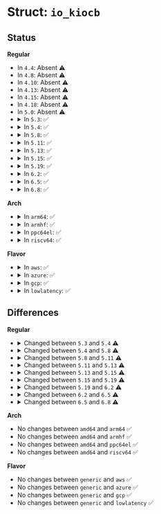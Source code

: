 # Struct: <code>io_kiocb</code>

## Status
<b>Regular</b>
<ul>
<li>
In <code>4.4</code>: Absent ⚠️
</li>
<li>
In <code>4.8</code>: Absent ⚠️
</li>
<li>
In <code>4.10</code>: Absent ⚠️
</li>
<li>
In <code>4.13</code>: Absent ⚠️
</li>
<li>
In <code>4.15</code>: Absent ⚠️
</li>
<li>
In <code>4.18</code>: Absent ⚠️
</li>
<li>
In <code>5.0</code>: Absent ⚠️
</li>
<li>
<details>
<summary>In <code>5.3</code>: ✅</summary>

```c
struct io_kiocb {
    struct file *file;
    struct kiocb rw;
    struct io_poll_iocb poll;
    struct sqe_submit submit;
    struct io_ring_ctx *ctx;
    struct list_head list;
    struct list_head link_list;
    unsigned int flags;
    refcount_t refs;
    u64 user_data;
    u32 result;
    u32 sequence;
    struct work_struct work;
};
```
</details>
</li>
<li>
<details>
<summary>In <code>5.4</code>: ✅</summary>

```c
struct io_kiocb {
    struct file *file;
    struct kiocb rw;
    struct io_poll_iocb poll;
    struct io_timeout timeout;
    struct sqe_submit submit;
    struct io_ring_ctx *ctx;
    struct list_head list;
    struct list_head link_list;
    unsigned int flags;
    refcount_t refs;
    u64 user_data;
    u32 result;
    u32 sequence;
    struct fs_struct *fs;
    struct work_struct work;
};
```
</details>
</li>
<li>
<details>
<summary>In <code>5.8</code>: ✅</summary>

```c
struct io_kiocb {
    struct file *file;
    struct io_rw rw;
    struct io_poll_iocb poll;
    struct io_accept accept;
    struct io_sync sync;
    struct io_cancel cancel;
    struct io_timeout timeout;
    struct io_connect connect;
    struct io_sr_msg sr_msg;
    struct io_open open;
    struct io_close close;
    struct io_files_update files_update;
    struct io_fadvise fadvise;
    struct io_madvise madvise;
    struct io_epoll epoll;
    struct io_splice splice;
    struct io_provide_buf pbuf;
    struct io_statx statx;
    struct io_async_ctx *io;
    int cflags;
    u8 opcode;
    u8 iopoll_completed;
    u16 buf_index;
    struct io_ring_ctx *ctx;
    struct list_head list;
    unsigned int flags;
    refcount_t refs;
    struct task_struct *task;
    long unsigned int fsize;
    u64 user_data;
    u32 result;
    u32 sequence;
    struct list_head link_list;
    struct list_head inflight_entry;
    struct percpu_ref *fixed_file_refs;
    struct hlist_node hash_node;
    struct async_poll *apoll;
    struct io_wq_work work;
    struct callback_head task_work;
};
```
</details>
</li>
<li>
<details>
<summary>In <code>5.11</code>: ✅</summary>

```c
struct io_kiocb {
    struct file *file;
    struct io_rw rw;
    struct io_poll_iocb poll;
    struct io_poll_remove poll_remove;
    struct io_accept accept;
    struct io_sync sync;
    struct io_cancel cancel;
    struct io_timeout timeout;
    struct io_timeout_rem timeout_rem;
    struct io_connect connect;
    struct io_sr_msg sr_msg;
    struct io_open open;
    struct io_close close;
    struct io_files_update files_update;
    struct io_fadvise fadvise;
    struct io_madvise madvise;
    struct io_epoll epoll;
    struct io_splice splice;
    struct io_provide_buf pbuf;
    struct io_statx statx;
    struct io_shutdown shutdown;
    struct io_rename rename;
    struct io_unlink unlink;
    struct io_completion compl;
    void *async_data;
    u8 opcode;
    u8 iopoll_completed;
    u16 buf_index;
    u32 result;
    struct io_ring_ctx *ctx;
    unsigned int flags;
    refcount_t refs;
    struct task_struct *task;
    u64 user_data;
    struct io_kiocb *link;
    struct percpu_ref *fixed_file_refs;
    struct list_head inflight_entry;
    struct callback_head task_work;
    struct hlist_node hash_node;
    struct async_poll *apoll;
    struct io_wq_work work;
};
```
</details>
</li>
<li>
<details>
<summary>In <code>5.13</code>: ✅</summary>

```c
struct io_kiocb {
    struct file *file;
    struct io_rw rw;
    struct io_poll_iocb poll;
    struct io_poll_update poll_update;
    struct io_accept accept;
    struct io_sync sync;
    struct io_cancel cancel;
    struct io_timeout timeout;
    struct io_timeout_rem timeout_rem;
    struct io_connect connect;
    struct io_sr_msg sr_msg;
    struct io_open open;
    struct io_close close;
    struct io_rsrc_update rsrc_update;
    struct io_fadvise fadvise;
    struct io_madvise madvise;
    struct io_epoll epoll;
    struct io_splice splice;
    struct io_provide_buf pbuf;
    struct io_statx statx;
    struct io_shutdown shutdown;
    struct io_rename rename;
    struct io_unlink unlink;
    struct io_completion compl;
    void *async_data;
    u8 opcode;
    u8 iopoll_completed;
    u16 buf_index;
    u32 result;
    struct io_ring_ctx *ctx;
    unsigned int flags;
    atomic_t refs;
    struct task_struct *task;
    u64 user_data;
    struct io_kiocb *link;
    struct percpu_ref *fixed_rsrc_refs;
    struct list_head inflight_entry;
    struct io_task_work io_task_work;
    struct callback_head task_work;
    struct hlist_node hash_node;
    struct async_poll *apoll;
    struct io_wq_work work;
    const struct cred *creds;
    struct io_mapped_ubuf *imu;
};
```
</details>
</li>
<li>
<details>
<summary>In <code>5.15</code>: ✅</summary>

```c
struct io_kiocb {
    struct file *file;
    struct io_rw rw;
    struct io_poll_iocb poll;
    struct io_poll_update poll_update;
    struct io_accept accept;
    struct io_sync sync;
    struct io_cancel cancel;
    struct io_timeout timeout;
    struct io_timeout_rem timeout_rem;
    struct io_connect connect;
    struct io_sr_msg sr_msg;
    struct io_open open;
    struct io_close close;
    struct io_rsrc_update rsrc_update;
    struct io_fadvise fadvise;
    struct io_madvise madvise;
    struct io_epoll epoll;
    struct io_splice splice;
    struct io_provide_buf pbuf;
    struct io_statx statx;
    struct io_shutdown shutdown;
    struct io_rename rename;
    struct io_unlink unlink;
    struct io_mkdir mkdir;
    struct io_symlink symlink;
    struct io_hardlink hardlink;
    struct io_completion compl;
    void *async_data;
    u8 opcode;
    u8 iopoll_completed;
    u16 buf_index;
    u32 result;
    struct io_ring_ctx *ctx;
    unsigned int flags;
    atomic_t refs;
    struct task_struct *task;
    u64 user_data;
    struct io_kiocb *link;
    struct percpu_ref *fixed_rsrc_refs;
    struct list_head inflight_entry;
    struct io_task_work io_task_work;
    struct hlist_node hash_node;
    struct async_poll *apoll;
    struct io_wq_work work;
    const struct cred *creds;
    struct io_mapped_ubuf *imu;
};
```
</details>
</li>
<li>
<details>
<summary>In <code>5.19</code>: ✅</summary>

```c
struct io_kiocb {
    struct file *file;
    struct io_rw rw;
    struct io_poll_iocb poll;
    struct io_poll_update poll_update;
    struct io_accept accept;
    struct io_sync sync;
    struct io_cancel cancel;
    struct io_timeout timeout;
    struct io_timeout_rem timeout_rem;
    struct io_connect connect;
    struct io_sr_msg sr_msg;
    struct io_open open;
    struct io_close close;
    struct io_rsrc_update rsrc_update;
    struct io_fadvise fadvise;
    struct io_madvise madvise;
    struct io_epoll epoll;
    struct io_splice splice;
    struct io_provide_buf pbuf;
    struct io_statx statx;
    struct io_shutdown shutdown;
    struct io_rename rename;
    struct io_unlink unlink;
    struct io_mkdir mkdir;
    struct io_symlink symlink;
    struct io_hardlink hardlink;
    struct io_msg msg;
    struct io_xattr xattr;
    struct io_socket sock;
    struct io_uring_cmd uring_cmd;
    u8 opcode;
    u8 iopoll_completed;
    u16 buf_index;
    unsigned int flags;
    struct io_cqe cqe;
    struct io_ring_ctx *ctx;
    struct task_struct *task;
    struct io_rsrc_node *rsrc_node;
    struct io_mapped_ubuf *imu;
    struct io_buffer *kbuf;
    struct io_buffer_list *buf_list;
    struct io_wq_work_node comp_list;
    __poll_t apoll_events;
    atomic_t refs;
    atomic_t poll_refs;
    struct io_task_work io_task_work;
    struct hlist_node hash_node;
    u64 extra1;
    u64 extra2;
    struct async_poll *apoll;
    void *async_data;
    struct io_kiocb *link;
    const struct cred *creds;
    struct io_wq_work work;
};
```
</details>
</li>
<li>
<details>
<summary>In <code>6.2</code>: ✅</summary>

```c
struct io_kiocb {
    struct file *file;
    struct io_cmd_data cmd;
    u8 opcode;
    u8 iopoll_completed;
    u16 buf_index;
    unsigned int flags;
    struct io_cqe cqe;
    struct io_ring_ctx *ctx;
    struct task_struct *task;
    struct io_rsrc_node *rsrc_node;
    struct io_mapped_ubuf *imu;
    struct io_buffer *kbuf;
    struct io_buffer_list *buf_list;
    struct io_wq_work_node comp_list;
    __poll_t apoll_events;
    atomic_t refs;
    atomic_t poll_refs;
    struct io_task_work io_task_work;
    struct hlist_node hash_node;
    u64 extra1;
    u64 extra2;
    struct async_poll *apoll;
    void *async_data;
    struct io_kiocb *link;
    const struct cred *creds;
    struct io_wq_work work;
};
```
</details>
</li>
<li>
<details>
<summary>In <code>6.5</code>: ✅</summary>

```c
struct io_kiocb {
    struct file *file;
    struct io_cmd_data cmd;
    u8 opcode;
    u8 iopoll_completed;
    u16 buf_index;
    unsigned int flags;
    struct io_cqe cqe;
    struct io_ring_ctx *ctx;
    struct task_struct *task;
    struct io_rsrc_node *rsrc_node;
    struct io_mapped_ubuf *imu;
    struct io_buffer *kbuf;
    struct io_buffer_list *buf_list;
    struct io_wq_work_node comp_list;
    __poll_t apoll_events;
    atomic_t refs;
    atomic_t poll_refs;
    struct io_task_work io_task_work;
    unsigned int nr_tw;
    struct hlist_node hash_node;
    u64 extra1;
    u64 extra2;
    struct async_poll *apoll;
    void *async_data;
    struct io_kiocb *link;
    const struct cred *creds;
    struct io_wq_work work;
};
```
</details>
</li>
<li>
<details>
<summary>In <code>6.8</code>: ✅</summary>

```c
struct io_kiocb {
    struct file *file;
    struct io_cmd_data cmd;
    u8 opcode;
    u8 iopoll_completed;
    u16 buf_index;
    unsigned int flags;
    struct io_cqe cqe;
    struct io_ring_ctx *ctx;
    struct task_struct *task;
    struct io_rsrc_node *rsrc_node;
    struct io_mapped_ubuf *imu;
    struct io_buffer *kbuf;
    struct io_buffer_list *buf_list;
    struct io_wq_work_node comp_list;
    __poll_t apoll_events;
    atomic_t refs;
    atomic_t poll_refs;
    struct io_task_work io_task_work;
    unsigned int nr_tw;
    struct hlist_node hash_node;
    struct async_poll *apoll;
    void *async_data;
    struct io_kiocb *link;
    const struct cred *creds;
    struct io_wq_work work;
    struct (anon) big_cqe;
};
```
</details>
</li>
</ul>
<b>Arch</b>
<ul>
<li>
<details>
<summary>In <code>arm64</code>: ✅</summary>

```c
struct io_kiocb {
    struct file *file;
    struct kiocb rw;
    struct io_poll_iocb poll;
    struct io_timeout timeout;
    struct sqe_submit submit;
    struct io_ring_ctx *ctx;
    struct list_head list;
    struct list_head link_list;
    unsigned int flags;
    refcount_t refs;
    u64 user_data;
    u32 result;
    u32 sequence;
    struct fs_struct *fs;
    struct work_struct work;
};
```
</details>
</li>
<li>
<details>
<summary>In <code>armhf</code>: ✅</summary>

```c
struct io_kiocb {
    struct file *file;
    struct kiocb rw;
    struct io_poll_iocb poll;
    struct io_timeout timeout;
    struct sqe_submit submit;
    struct io_ring_ctx *ctx;
    struct list_head list;
    struct list_head link_list;
    unsigned int flags;
    refcount_t refs;
    u64 user_data;
    u32 result;
    u32 sequence;
    struct fs_struct *fs;
    struct work_struct work;
};
```
</details>
</li>
<li>
<details>
<summary>In <code>ppc64el</code>: ✅</summary>

```c
struct io_kiocb {
    struct file *file;
    struct kiocb rw;
    struct io_poll_iocb poll;
    struct io_timeout timeout;
    struct sqe_submit submit;
    struct io_ring_ctx *ctx;
    struct list_head list;
    struct list_head link_list;
    unsigned int flags;
    refcount_t refs;
    u64 user_data;
    u32 result;
    u32 sequence;
    struct fs_struct *fs;
    struct work_struct work;
};
```
</details>
</li>
<li>
<details>
<summary>In <code>riscv64</code>: ✅</summary>

```c
struct io_kiocb {
    struct file *file;
    struct kiocb rw;
    struct io_poll_iocb poll;
    struct io_timeout timeout;
    struct sqe_submit submit;
    struct io_ring_ctx *ctx;
    struct list_head list;
    struct list_head link_list;
    unsigned int flags;
    refcount_t refs;
    u64 user_data;
    u32 result;
    u32 sequence;
    struct fs_struct *fs;
    struct work_struct work;
};
```
</details>
</li>
</ul>
<b>Flavor</b>
<ul>
<li>
<details>
<summary>In <code>aws</code>: ✅</summary>

```c
struct io_kiocb {
    struct file *file;
    struct kiocb rw;
    struct io_poll_iocb poll;
    struct io_timeout timeout;
    struct sqe_submit submit;
    struct io_ring_ctx *ctx;
    struct list_head list;
    struct list_head link_list;
    unsigned int flags;
    refcount_t refs;
    u64 user_data;
    u32 result;
    u32 sequence;
    struct fs_struct *fs;
    struct work_struct work;
};
```
</details>
</li>
<li>
<details>
<summary>In <code>azure</code>: ✅</summary>

```c
struct io_kiocb {
    struct file *file;
    struct kiocb rw;
    struct io_poll_iocb poll;
    struct io_timeout timeout;
    struct sqe_submit submit;
    struct io_ring_ctx *ctx;
    struct list_head list;
    struct list_head link_list;
    unsigned int flags;
    refcount_t refs;
    u64 user_data;
    u32 result;
    u32 sequence;
    struct fs_struct *fs;
    struct work_struct work;
};
```
</details>
</li>
<li>
<details>
<summary>In <code>gcp</code>: ✅</summary>

```c
struct io_kiocb {
    struct file *file;
    struct kiocb rw;
    struct io_poll_iocb poll;
    struct io_timeout timeout;
    struct sqe_submit submit;
    struct io_ring_ctx *ctx;
    struct list_head list;
    struct list_head link_list;
    unsigned int flags;
    refcount_t refs;
    u64 user_data;
    u32 result;
    u32 sequence;
    struct fs_struct *fs;
    struct work_struct work;
};
```
</details>
</li>
<li>
<details>
<summary>In <code>lowlatency</code>: ✅</summary>

```c
struct io_kiocb {
    struct file *file;
    struct kiocb rw;
    struct io_poll_iocb poll;
    struct io_timeout timeout;
    struct sqe_submit submit;
    struct io_ring_ctx *ctx;
    struct list_head list;
    struct list_head link_list;
    unsigned int flags;
    refcount_t refs;
    u64 user_data;
    u32 result;
    u32 sequence;
    struct fs_struct *fs;
    struct work_struct work;
};
```
</details>
</li>
</ul>

## Differences
<b>Regular</b>
<ul>
<li>
<details>
<summary>Changed between <code>5.3</code> and <code>5.4</code> ⚠️</summary>
<ul>
<li>
<b>Field added. </b>
<code>struct io_timeout timeout</code>
</li>
<li>
<b>Field added. </b>
<code>struct fs_struct *fs</code>
</li>
</ul>
</details>
</li>
<li>
<details>
<summary>Changed between <code>5.4</code> and <code>5.8</code> ⚠️</summary>
<ul>
<li>
<b>Field added. </b>
<code>struct io_accept accept</code>
</li>
<li>
<b>Field added. </b>
<code>struct io_sync sync</code>
</li>
<li>
<b>Field added. </b>
<code>struct io_cancel cancel</code>
</li>
<li>
<b>Field added. </b>
<code>struct io_connect connect</code>
</li>
<li>
<b>Field added. </b>
<code>struct io_sr_msg sr_msg</code>
</li>
<li>
<b>Field added. </b>
<code>struct io_open open</code>
</li>
<li>
<b>Field added. </b>
<code>struct io_close close</code>
</li>
<li>
<b>Field added. </b>
<code>struct io_files_update files_update</code>
</li>
<li>
<b>Field added. </b>
<code>struct io_fadvise fadvise</code>
</li>
<li>
<b>Field added. </b>
<code>struct io_madvise madvise</code>
</li>
<li>
<b>Field added. </b>
<code>struct io_epoll epoll</code>
</li>
<li>
<b>Field added. </b>
<code>struct io_splice splice</code>
</li>
<li>
<b>Field added. </b>
<code>struct io_provide_buf pbuf</code>
</li>
<li>
<b>Field added. </b>
<code>struct io_statx statx</code>
</li>
<li>
<b>Field added. </b>
<code>struct io_async_ctx *io</code>
</li>
<li>
<b>Field added. </b>
<code>int cflags</code>
</li>
<li>
<b>Field added. </b>
<code>u8 opcode</code>
</li>
<li>
<b>Field added. </b>
<code>u8 iopoll_completed</code>
</li>
<li>
<b>Field added. </b>
<code>u16 buf_index</code>
</li>
<li>
<b>Field added. </b>
<code>struct task_struct *task</code>
</li>
<li>
<b>Field added. </b>
<code>long unsigned int fsize</code>
</li>
<li>
<b>Field added. </b>
<code>struct list_head inflight_entry</code>
</li>
<li>
<b>Field added. </b>
<code>struct percpu_ref *fixed_file_refs</code>
</li>
<li>
<b>Field added. </b>
<code>struct hlist_node hash_node</code>
</li>
<li>
<b>Field added. </b>
<code>struct async_poll *apoll</code>
</li>
<li>
<b>Field added. </b>
<code>struct callback_head task_work</code>
</li>
<li>
<b>Field removed. </b>
<code>struct sqe_submit submit</code>
</li>
<li>
<b>Field removed. </b>
<code>struct fs_struct *fs</code>
</li>
<li>
<b>Field type changed. </b>
<code>struct kiocb rw</code> ➡️ <code>struct io_rw rw</code>
</li>
<li>
<b>Field type changed. </b>
<code>struct work_struct work</code> ➡️ <code>struct io_wq_work work</code>
</li>
</ul>
</details>
</li>
<li>
<details>
<summary>Changed between <code>5.8</code> and <code>5.11</code> ⚠️</summary>
<ul>
<li>
<b>Field added. </b>
<code>struct io_poll_remove poll_remove</code>
</li>
<li>
<b>Field added. </b>
<code>struct io_timeout_rem timeout_rem</code>
</li>
<li>
<b>Field added. </b>
<code>struct io_shutdown shutdown</code>
</li>
<li>
<b>Field added. </b>
<code>struct io_rename rename</code>
</li>
<li>
<b>Field added. </b>
<code>struct io_unlink unlink</code>
</li>
<li>
<b>Field added. </b>
<code>struct io_completion compl</code>
</li>
<li>
<b>Field added. </b>
<code>void *async_data</code>
</li>
<li>
<b>Field added. </b>
<code>struct io_kiocb *link</code>
</li>
<li>
<b>Field removed. </b>
<code>struct io_async_ctx *io</code>
</li>
<li>
<b>Field removed. </b>
<code>int cflags</code>
</li>
<li>
<b>Field removed. </b>
<code>struct list_head list</code>
</li>
<li>
<b>Field removed. </b>
<code>long unsigned int fsize</code>
</li>
<li>
<b>Field removed. </b>
<code>u32 sequence</code>
</li>
<li>
<b>Field removed. </b>
<code>struct list_head link_list</code>
</li>
</ul>
</details>
</li>
<li>
<details>
<summary>Changed between <code>5.11</code> and <code>5.13</code> ⚠️</summary>
<ul>
<li>
<b>Field added. </b>
<code>struct io_poll_update poll_update</code>
</li>
<li>
<b>Field added. </b>
<code>struct io_rsrc_update rsrc_update</code>
</li>
<li>
<b>Field added. </b>
<code>struct percpu_ref *fixed_rsrc_refs</code>
</li>
<li>
<b>Field added. </b>
<code>struct io_task_work io_task_work</code>
</li>
<li>
<b>Field added. </b>
<code>const struct cred *creds</code>
</li>
<li>
<b>Field added. </b>
<code>struct io_mapped_ubuf *imu</code>
</li>
<li>
<b>Field removed. </b>
<code>struct io_poll_remove poll_remove</code>
</li>
<li>
<b>Field removed. </b>
<code>struct io_files_update files_update</code>
</li>
<li>
<b>Field removed. </b>
<code>struct percpu_ref *fixed_file_refs</code>
</li>
<li>
<b>Field type changed. </b>
<code>refcount_t refs</code> ➡️ <code>atomic_t refs</code>
</li>
</ul>
</details>
</li>
<li>
<details>
<summary>Changed between <code>5.13</code> and <code>5.15</code> ⚠️</summary>
<ul>
<li>
<b>Field added. </b>
<code>struct io_mkdir mkdir</code>
</li>
<li>
<b>Field added. </b>
<code>struct io_symlink symlink</code>
</li>
<li>
<b>Field added. </b>
<code>struct io_hardlink hardlink</code>
</li>
<li>
<b>Field removed. </b>
<code>struct callback_head task_work</code>
</li>
</ul>
</details>
</li>
<li>
<details>
<summary>Changed between <code>5.15</code> and <code>5.19</code> ⚠️</summary>
<ul>
<li>
<b>Field added. </b>
<code>struct io_msg msg</code>
</li>
<li>
<b>Field added. </b>
<code>struct io_xattr xattr</code>
</li>
<li>
<b>Field added. </b>
<code>struct io_socket sock</code>
</li>
<li>
<b>Field added. </b>
<code>struct io_uring_cmd uring_cmd</code>
</li>
<li>
<b>Field added. </b>
<code>struct io_cqe cqe</code>
</li>
<li>
<b>Field added. </b>
<code>struct io_rsrc_node *rsrc_node</code>
</li>
<li>
<b>Field added. </b>
<code>struct io_buffer *kbuf</code>
</li>
<li>
<b>Field added. </b>
<code>struct io_buffer_list *buf_list</code>
</li>
<li>
<b>Field added. </b>
<code>struct io_wq_work_node comp_list</code>
</li>
<li>
<b>Field added. </b>
<code>__poll_t apoll_events</code>
</li>
<li>
<b>Field added. </b>
<code>atomic_t poll_refs</code>
</li>
<li>
<b>Field added. </b>
<code>u64 extra1</code>
</li>
<li>
<b>Field added. </b>
<code>u64 extra2</code>
</li>
<li>
<b>Field removed. </b>
<code>struct io_completion compl</code>
</li>
<li>
<b>Field removed. </b>
<code>u32 result</code>
</li>
<li>
<b>Field removed. </b>
<code>u64 user_data</code>
</li>
<li>
<b>Field removed. </b>
<code>struct percpu_ref *fixed_rsrc_refs</code>
</li>
<li>
<b>Field removed. </b>
<code>struct list_head inflight_entry</code>
</li>
</ul>
</details>
</li>
<li>
<details>
<summary>Changed between <code>5.19</code> and <code>6.2</code> ⚠️</summary>
<ul>
<li>
<b>Field added. </b>
<code>struct io_cmd_data cmd</code>
</li>
<li>
<b>Field removed. </b>
<code>struct io_rw rw</code>
</li>
<li>
<b>Field removed. </b>
<code>struct io_poll_iocb poll</code>
</li>
<li>
<b>Field removed. </b>
<code>struct io_poll_update poll_update</code>
</li>
<li>
<b>Field removed. </b>
<code>struct io_accept accept</code>
</li>
<li>
<b>Field removed. </b>
<code>struct io_sync sync</code>
</li>
<li>
<b>Field removed. </b>
<code>struct io_cancel cancel</code>
</li>
<li>
<b>Field removed. </b>
<code>struct io_timeout timeout</code>
</li>
<li>
<b>Field removed. </b>
<code>struct io_timeout_rem timeout_rem</code>
</li>
<li>
<b>Field removed. </b>
<code>struct io_connect connect</code>
</li>
<li>
<b>Field removed. </b>
<code>struct io_sr_msg sr_msg</code>
</li>
<li>
<b>Field removed. </b>
<code>struct io_open open</code>
</li>
<li>
<b>Field removed. </b>
<code>struct io_close close</code>
</li>
<li>
<b>Field removed. </b>
<code>struct io_rsrc_update rsrc_update</code>
</li>
<li>
<b>Field removed. </b>
<code>struct io_fadvise fadvise</code>
</li>
<li>
<b>Field removed. </b>
<code>struct io_madvise madvise</code>
</li>
<li>
<b>Field removed. </b>
<code>struct io_epoll epoll</code>
</li>
<li>
<b>Field removed. </b>
<code>struct io_splice splice</code>
</li>
<li>
<b>Field removed. </b>
<code>struct io_provide_buf pbuf</code>
</li>
<li>
<b>Field removed. </b>
<code>struct io_statx statx</code>
</li>
<li>
<b>Field removed. </b>
<code>struct io_shutdown shutdown</code>
</li>
<li>
<b>Field removed. </b>
<code>struct io_rename rename</code>
</li>
<li>
<b>Field removed. </b>
<code>struct io_unlink unlink</code>
</li>
<li>
<b>Field removed. </b>
<code>struct io_mkdir mkdir</code>
</li>
<li>
<b>Field removed. </b>
<code>struct io_symlink symlink</code>
</li>
<li>
<b>Field removed. </b>
<code>struct io_hardlink hardlink</code>
</li>
<li>
<b>Field removed. </b>
<code>struct io_msg msg</code>
</li>
<li>
<b>Field removed. </b>
<code>struct io_xattr xattr</code>
</li>
<li>
<b>Field removed. </b>
<code>struct io_socket sock</code>
</li>
<li>
<b>Field removed. </b>
<code>struct io_uring_cmd uring_cmd</code>
</li>
</ul>
</details>
</li>
<li>
<details>
<summary>Changed between <code>6.2</code> and <code>6.5</code> ⚠️</summary>
<ul>
<li>
<b>Field added. </b>
<code>unsigned int nr_tw</code>
</li>
</ul>
</details>
</li>
<li>
<details>
<summary>Changed between <code>6.5</code> and <code>6.8</code> ⚠️</summary>
<ul>
<li>
<b>Field added. </b>
<code>struct (anon) big_cqe</code>
</li>
<li>
<b>Field removed. </b>
<code>u64 extra1</code>
</li>
<li>
<b>Field removed. </b>
<code>u64 extra2</code>
</li>
</ul>
</details>
</li>
</ul>
<b>Arch</b>
<ul>
<li>
No changes between <code>amd64</code> and <code>arm64</code> ✅
</li>
<li>
No changes between <code>amd64</code> and <code>armhf</code> ✅
</li>
<li>
No changes between <code>amd64</code> and <code>ppc64el</code> ✅
</li>
<li>
No changes between <code>amd64</code> and <code>riscv64</code> ✅
</li>
</ul>
<b>Flavor</b>
<ul>
<li>
No changes between <code>generic</code> and <code>aws</code> ✅
</li>
<li>
No changes between <code>generic</code> and <code>azure</code> ✅
</li>
<li>
No changes between <code>generic</code> and <code>gcp</code> ✅
</li>
<li>
No changes between <code>generic</code> and <code>lowlatency</code> ✅
</li>
</ul>
